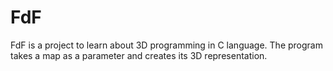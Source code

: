 # FdF
FdF is a project to learn about 3D programming in C language. The program takes a map as a parameter and creates its 3D representation.
